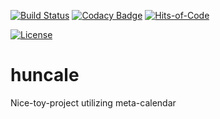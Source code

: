 [![Build Status](https://travis-ci.com/eparovyshnaya/huncale.svg?branch=master)](https://travis-ci.com/eparovyshnaya/huncale)
[![Codacy Badge](https://api.codacy.com/project/badge/Grade/e5f866ca0c7f4718824388c174592c0a)](https://www.codacy.com/manual/elena.parovyshnaya/huncale?utm_source=github.com&amp;utm_medium=referral&amp;utm_content=eparovyshnaya/huncale&amp;utm_campaign=Badge_Grade)
[![Hits-of-Code](https://hitsofcode.com/github/eparovyshnaya/huncale)](https://hitsofcode.com/view/github/eparovyshnaya/huncale)

[![License](https://img.shields.io/badge/License-MIT-green.svg)](https://github.com/eparovyshnaya/huncale/blob/master/LICENSE)


# huncale
Nice-toy-project utilizing meta-calendar
